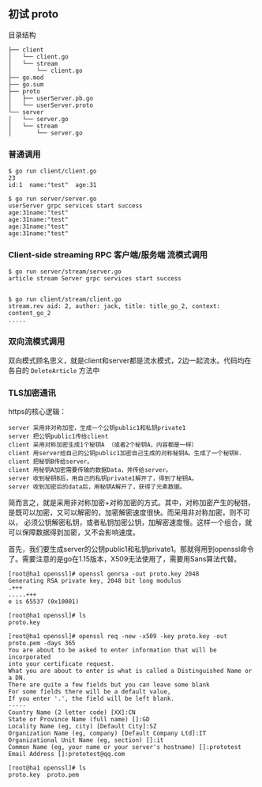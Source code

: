 ## 初试 proto
目录结构
````
├── client
│   └── client.go
│   └── stream
│       └── client.go
├── go.mod
├── go.sum
├── proto
│   ├── userServer.pb.go
│   └── userServer.proto
└── server
│   └── server.go
│   └── stream
│       └── server.go
````
### 普通调用
````
$ go run client/client.go
23
id:1  name:"test"  age:31

$ go run server/server.go
userServer grpc services start success
age:31name:"test"
age:31name:"test"
age:31name:"test"
age:31name:"test"
````
### Client-side streaming RPC 客户端/服务端 流模式调用
````
$ go run server/stream/server.go
article stream Server grpc services start success


$ go run client/stream/client.go
stream.rev aid: 2, author: jack, title: title_go_2, context: content_go_2
.....
````

### 双向流模式调用
双向模式顾名思义，就是client和server都是流水模式，2边一起流水。代码均在各自的 `DeleteArticle` 方法中

### TLS加密通讯
https的核心逻辑：
````
server 采用非对称加密，生成一个公钥public1和私钥private1
server 把公钥public1传给client
client 采用对称加密生成1个秘钥A （或者2个秘钥A，内容都是一样）
client 用server给自己的公钥public1加密自己生成的对称秘钥A。生成了一个秘钥B.
client 把秘钥B传给server。
client 用秘钥A加密需要传输的数据Data，并传给server。
server 收到秘钥B后，用自己的私钥private1解开了，得到了秘钥A。
server 收到加密后的data后，用秘钥A解开了，获得了元素数据。
````
简而言之，就是采用非对称加密+对称加密的方式。其中，对称加密产生的秘钥，是既可以加密，又可以解密的，加密解密速度很快。而采用非对称加密，则不可以，
必须公钥解密私钥，或者私钥加密公钥，加解密速度慢。这样一个组合，就可以保障数据得到加密，又不会影响速度。

首先，我们要生成server的公钥public1和私钥private1。那就得用到openssl命令了。需要注意的是go在1.15版本，X509无法使用了，需要用Sans算法代替。
````
[root@ha1 openssl]# openssl genrsa -out proto.key 2048
Generating RSA private key, 2048 bit long modulus
.+++
.....+++
e is 65537 (0x10001)

[root@ha1 openssl]# ls
proto.key

[root@ha1 openssl]# openssl req -new -x509 -key proto.key -out proto.pem -days 365
You are about to be asked to enter information that will be incorporated
into your certificate request.
What you are about to enter is what is called a Distinguished Name or a DN.
There are quite a few fields but you can leave some blank
For some fields there will be a default value,
If you enter '.', the field will be left blank.
-----
Country Name (2 letter code) [XX]:CN
State or Province Name (full name) []:GD
Locality Name (eg, city) [Default City]:SZ
Organization Name (eg, company) [Default Company Ltd]:IT
Organizational Unit Name (eg, section) []:it
Common Name (eg, your name or your server's hostname) []:prototest
Email Address []:prototest@qq.com

[root@ha1 openssl]# ls
proto.key  proto.pem
````

